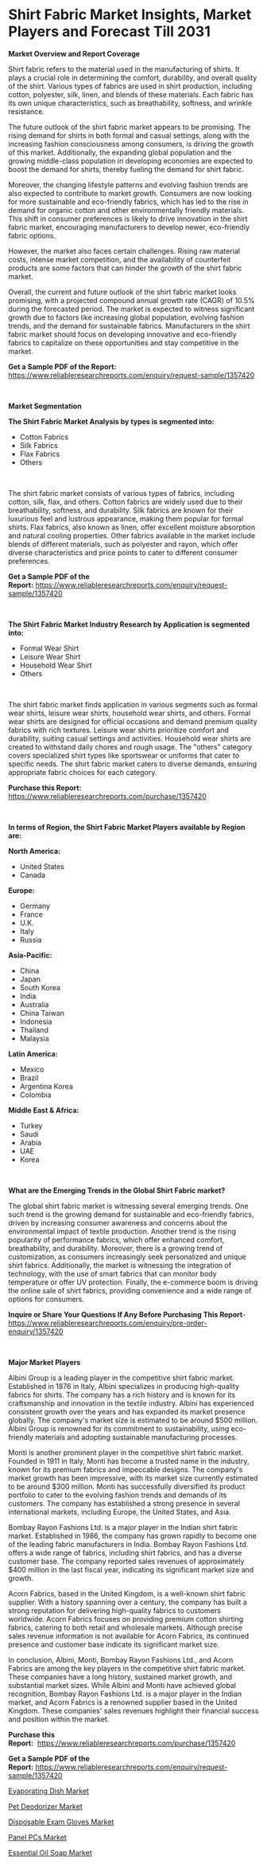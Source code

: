 <p><h1>Shirt Fabric Market Insights, Market Players and Forecast Till 2031</h1></p><p><strong>Market Overview and Report Coverage</strong></p>
<p><p>Shirt fabric refers to the material used in the manufacturing of shirts. It plays a crucial role in determining the comfort, durability, and overall quality of the shirt. Various types of fabrics are used in shirt production, including cotton, polyester, silk, linen, and blends of these materials. Each fabric has its own unique characteristics, such as breathability, softness, and wrinkle resistance.</p><p>The future outlook of the shirt fabric market appears to be promising. The rising demand for shirts in both formal and casual settings, along with the increasing fashion consciousness among consumers, is driving the growth of this market. Additionally, the expanding global population and the growing middle-class population in developing economies are expected to boost the demand for shirts, thereby fueling the demand for shirt fabric.</p><p>Moreover, the changing lifestyle patterns and evolving fashion trends are also expected to contribute to market growth. Consumers are now looking for more sustainable and eco-friendly fabrics, which has led to the rise in demand for organic cotton and other environmentally friendly materials. This shift in consumer preferences is likely to drive innovation in the shirt fabric market, encouraging manufacturers to develop newer, eco-friendly fabric options.</p><p>However, the market also faces certain challenges. Rising raw material costs, intense market competition, and the availability of counterfeit products are some factors that can hinder the growth of the shirt fabric market.</p><p>Overall, the current and future outlook of the shirt fabric market looks promising, with a projected compound annual growth rate (CAGR) of 10.5% during the forecasted period. The market is expected to witness significant growth due to factors like increasing global population, evolving fashion trends, and the demand for sustainable fabrics. Manufacturers in the shirt fabric market should focus on developing innovative and eco-friendly fabrics to capitalize on these opportunities and stay competitive in the market.</p></p>
<p><strong>Get a Sample PDF of the Report:</strong> <a href="https://www.reliableresearchreports.com/enquiry/request-sample/1357420">https://www.reliableresearchreports.com/enquiry/request-sample/1357420</a></p>
<p>&nbsp;</p>
<p><strong>Market Segmentation</strong></p>
<p><strong>The Shirt Fabric Market Analysis by types is segmented into:</strong></p>
<p><ul><li>Cotton Fabrics</li><li>Silk Fabrics</li><li>Flax Fabrics</li><li>Others</li></ul></p>
<p>&nbsp;</p>
<p><p>The shirt fabric market consists of various types of fabrics, including cotton, silk, flax, and others. Cotton fabrics are widely used due to their breathability, softness, and durability. Silk fabrics are known for their luxurious feel and lustrous appearance, making them popular for formal shirts. Flax fabrics, also known as linen, offer excellent moisture absorption and natural cooling properties. Other fabrics available in the market include blends of different materials, such as polyester and rayon, which offer diverse characteristics and price points to cater to different consumer preferences.</p></p>
<p><strong>Get a Sample PDF of the Report:</strong>&nbsp;<a href="https://www.reliableresearchreports.com/enquiry/request-sample/1357420">https://www.reliableresearchreports.com/enquiry/request-sample/1357420</a></p>
<p>&nbsp;</p>
<p><strong>The Shirt Fabric Market Industry Research by Application is segmented into:</strong></p>
<p><ul><li>Formal Wear Shirt</li><li>Leisure Wear Shirt</li><li>Household Wear Shirt</li><li>Others</li></ul></p>
<p>&nbsp;</p>
<p><p>The shirt fabric market finds application in various segments such as formal wear shirts, leisure wear shirts, household wear shirts, and others. Formal wear shirts are designed for official occasions and demand premium quality fabrics with rich textures. Leisure wear shirts prioritize comfort and durability, suiting casual settings and activities. Household wear shirts are created to withstand daily chores and rough usage. The "others" category covers specialized shirt types like sportswear or uniforms that cater to specific needs. The shirt fabric market caters to diverse demands, ensuring appropriate fabric choices for each category.</p></p>
<p><strong>Purchase this Report:</strong>&nbsp; <a href="https://www.reliableresearchreports.com/purchase/1357420">https://www.reliableresearchreports.com/purchase/1357420</a></p>
<p>&nbsp;</p>
<p><strong>In terms of Region, the Shirt Fabric Market Players available by Region are:</strong></p>
<p>
    <p> <strong> North America: </strong>
        <ul>
            <li>United States</li>
            <li>Canada</li>
        </ul>
        </p> 
    <p> <strong> Europe: </strong>
        <ul>
            <li>Germany</li>
            <li>France</li>
            <li>U.K.</li>
            <li>Italy</li>
            <li>Russia</li>
        </ul>
        </p> 
    <p> <strong> Asia-Pacific: </strong>
        <ul>
            <li>China</li>
            <li>Japan</li>
            <li>South Korea</li>
            <li>India</li>
            <li>Australia</li>
            <li>China Taiwan</li>
            <li>Indonesia</li>
            <li>Thailand</li>
            <li>Malaysia</li>
        </ul>
        </p> 
    <p> <strong> Latin America: </strong>
        <ul>
            <li>Mexico</li>
            <li>Brazil</li>
            <li>Argentina Korea</li>
            <li>Colombia</li>
        </ul>
        </p> 
    <p> <strong> Middle East & Africa: </strong>
        <ul>
            <li>Turkey</li>
            <li>Saudi</li>
            <li>Arabia</li>
            <li>UAE</li>
            <li>Korea</li>
        </ul>
    </p>
    </p>
<p>&nbsp;</p>
<p><strong>What are the Emerging Trends in the Global Shirt Fabric market?</strong></p>
<p><p>The global shirt fabric market is witnessing several emerging trends. One such trend is the growing demand for sustainable and eco-friendly fabrics, driven by increasing consumer awareness and concerns about the environmental impact of textile production. Another trend is the rising popularity of performance fabrics, which offer enhanced comfort, breathability, and durability. Moreover, there is a growing trend of customization, as consumers increasingly seek personalized and unique shirt fabrics. Additionally, the market is witnessing the integration of technology, with the use of smart fabrics that can monitor body temperature or offer UV protection. Finally, the e-commerce boom is driving the online sale of shirt fabrics, providing convenience and a wide range of options for consumers.</p></p>
<p><strong>Inquire or Share Your Questions If Any Before Purchasing This Report</strong>- <a href="https://www.reliableresearchreports.com/enquiry/pre-order-enquiry/1357420">https://www.reliableresearchreports.com/enquiry/pre-order-enquiry/1357420</a></p>
<p>&nbsp;</p>
<p><strong>Major Market Players</strong></p>
<p><p>Albini Group is a leading player in the competitive shirt fabric market. Established in 1876 in Italy, Albini specializes in producing high-quality fabrics for shirts. The company has a rich history and is known for its craftsmanship and innovation in the textile industry. Albini has experienced consistent growth over the years and has expanded its market presence globally. The company's market size is estimated to be around $500 million. Albini Group is renowned for its commitment to sustainability, using eco-friendly materials and adopting sustainable manufacturing processes. </p><p>Monti is another prominent player in the competitive shirt fabric market. Founded in 1911 in Italy, Monti has become a trusted name in the industry, known for its premium fabrics and impeccable designs. The company's market growth has been impressive, with its market size currently estimated to be around $300 million. Monti has successfully diversified its product portfolio to cater to the evolving fashion trends and demands of its customers. The company has established a strong presence in several international markets, including Europe, the United States, and Asia.</p><p>Bombay Rayon Fashions Ltd. is a major player in the Indian shirt fabric market. Established in 1986, the company has grown rapidly to become one of the leading fabric manufacturers in India. Bombay Rayon Fashions Ltd. offers a wide range of fabrics, including shirt fabrics, and has a diverse customer base. The company reported sales revenues of approximately $400 million in the last fiscal year, indicating its significant market size and growth.</p><p>Acorn Fabrics, based in the United Kingdom, is a well-known shirt fabric supplier. With a history spanning over a century, the company has built a strong reputation for delivering high-quality fabrics to customers worldwide. Acorn Fabrics focuses on providing premium cotton shirting fabrics, catering to both retail and wholesale markets. Although precise sales revenue information is not available for Acorn Fabrics, its continued presence and customer base indicate its significant market size.</p><p>In conclusion, Albini, Monti, Bombay Rayon Fashions Ltd., and Acorn Fabrics are among the key players in the competitive shirt fabric market. These companies have a long history, sustained market growth, and substantial market sizes. While Albini and Monti have achieved global recognition, Bombay Rayon Fashions Ltd. is a major player in the Indian market, and Acorn Fabrics is a renowned supplier based in the United Kingdom. These companies' sales revenues highlight their financial success and position within the market.</p></p>
<p><strong>Purchase this Report:</strong>&nbsp;&nbsp;<a href="https://www.reliableresearchreports.com/purchase/1357420">https://www.reliableresearchreports.com/purchase/1357420</a></p>
<p></p>
<p><strong>Get a Sample PDF of the Report:</strong>&nbsp;<a href="https://www.reliableresearchreports.com/enquiry/request-sample/1357420">https://www.reliableresearchreports.com/enquiry/request-sample/1357420</a></p>
<p><p><a href="https://github.com/rahu1503/Market-Research-Report-List-1/blob/main/evaporating-dish-market.md">Evaporating Dish Market</a></p><p><a href="https://github.com/gshchiplitsov/Market-Research-Report-List-1/blob/main/pet-deodorizer-market.md">Pet Deodorizer Market</a></p><p><a href="https://github.com/rahu1501/Market-Research-Report-List-1/blob/main/disposable-exam-gloves-market.md">Disposable Exam Gloves Market</a></p><p><a href="https://github.com/rahu1502/Market-Research-Report-List-1/blob/main/panel-pcs-market.md">Panel PCs Market</a></p><p><a href="https://github.com/rahu1505/Market-Research-Report-List-1/blob/main/essential-oil-soap-market.md">Essential Oil Soap Market</a></p></p>